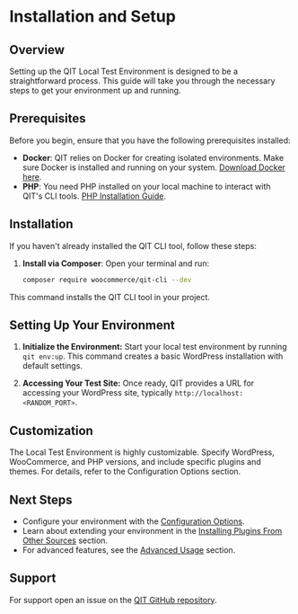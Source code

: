 # Installation and Setup

## Overview

Setting up the QIT Local Test Environment is designed to be a straightforward process. This guide will take you through the necessary steps to get your environment up and running.

## Prerequisites

Before you begin, ensure that you have the following prerequisites installed:
- **Docker**: QIT relies on Docker for creating isolated environments. Make sure Docker is installed and running on your system. [Download Docker here](https://www.docker.com/get-started).
- **PHP**: You need PHP installed on your local machine to interact with QIT's CLI tools. [PHP Installation Guide](https://www.php.net/manual/en/install.php).

## Installation

If you haven't already installed the QIT CLI tool, follow these steps:
1. **Install via Composer**:
   Open your terminal and run:
   ```bash
   composer require woocommerce/qit-cli --dev
    ```
This command installs the QIT CLI tool in your project.


## Setting Up Your Environment

1. **Initialize the Environment:**
   Start your local test environment by running `qit env:up`. This command creates a basic WordPress installation with default settings.

2. **Accessing Your Test Site:**
   Once ready, QIT provides a URL for accessing your WordPress site, typically `http://localhost:<RANDOM_PORT>`.

## Customization

The Local Test Environment is highly customizable. Specify WordPress, WooCommerce, and PHP versions, and include specific plugins and themes. For details, refer to the Configuration Options section.

## Next Steps

- Configure your environment with the [Configuration Options](local-test-environment/configuration-options.md).
- Learn about extending your environment in the [Installing Plugins From Other Sources](local-test-environment/installing-plugins-other-sources.md) section.
- For advanced features, see the [Advanced Usage](local-test-environment/advanced-usage.md) section.

## Support

For support open an issue on the [QIT GitHub repository](https://github.com/woocommerce/qit-cli/issues).